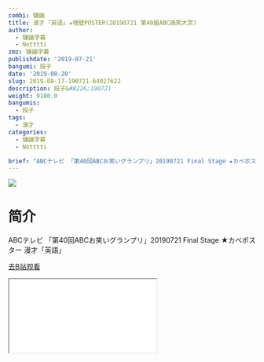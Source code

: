 ```yaml
---
combi: 镰鼬
title: 漫才 ｢英语｣ ★墙壁POSTER(20190721 第40届ABC搞笑大赏)
author:
  - 镰鼬字幕
  - Notttti
zmz: 镰鼬字幕
publishdate: '2019-07-21'
bangumi: 段子
date: '2019-08-20'
slug: 2019-08-17-190721-64027622
description: 段子&#8226;190721
weight: 9180.0
bangumis:
  - 段子
tags:
  - 漫才
categories:
  - 镰鼬字幕
  - Notttti

brief: "ABCテレビ 「第40回ABCお笑いグランプリ」20190721 Final Stage ★カベポスター 漫才「英語」"
---
```

![](https://raw.githubusercontent.com/tcgriffith/owaraisite/master/static/tmpimg/be40c88521b148c5cd88c4eb9eb018b4619de181.jpg.480.jpg)
# 简介  
ABCテレビ
「第40回ABCお笑いグランプリ」20190721 
Final Stage ★カベポスター 漫才「英語」  

[去B站观看](https://www.bilibili.com/video/av64027622/)
<div class ="resp-container"><iframe class="testiframe" src="//player.bilibili.com/player.html?aid=64027622"", scrolling="no", allowfullscreen="true" > </iframe></div> 
